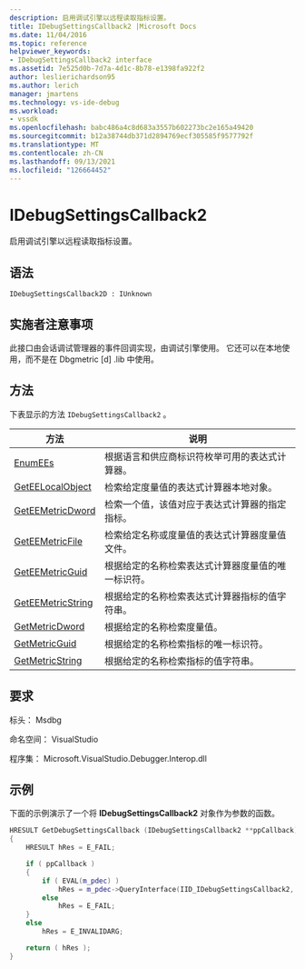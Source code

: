 ```yaml
---
description: 启用调试引擎以远程读取指标设置。
title: IDebugSettingsCallback2 |Microsoft Docs
ms.date: 11/04/2016
ms.topic: reference
helpviewer_keywords:
- IDebugSettingsCallback2 interface
ms.assetid: 7e525d0b-7d7a-4d1c-8b78-e1398fa922f2
author: leslierichardson95
ms.author: lerich
manager: jmartens
ms.technology: vs-ide-debug
ms.workload:
- vssdk
ms.openlocfilehash: babc486a4c8d683a3557b602273bc2e165a49420
ms.sourcegitcommit: b12a38744db371d2894769ecf305585f9577792f
ms.translationtype: MT
ms.contentlocale: zh-CN
ms.lasthandoff: 09/13/2021
ms.locfileid: "126664452"
---
```

# <a name="idebugsettingscallback2"></a>IDebugSettingsCallback2
启用调试引擎以远程读取指标设置。

## <a name="syntax"></a>语法

```
IDebugSettingsCallback2D : IUnknown
```

## <a name="notes-for-implementers"></a>实施者注意事项
此接口由会话调试管理器的事件回调实现，由调试引擎使用。 它还可以在本地使用，而不是在 Dbgmetric [d] .lib 中使用。

## <a name="methods"></a>方法
下表显示的方法 `IDebugSettingsCallback2` 。

|方法|说明|
|------------|-----------------|
|[EnumEEs](../../../extensibility/debugger/reference/idebugsettingscallback2-enumees.md)|根据语言和供应商标识符枚举可用的表达式计算器。|
|[GetEELocalObject](../../../extensibility/debugger/reference/idebugsettingscallback2-geteelocalobject.md)|检索给定度量值的表达式计算器本地对象。|
|[GetEEMetricDword](../../../extensibility/debugger/reference/idebugsettingscallback2-geteemetricdword.md)|检索一个值，该值对应于表达式计算器的指定指标。|
|[GetEEMetricFile](../../../extensibility/debugger/reference/idebugsettingscallback2-geteemetricfile.md)|检索给定名称或度量值的表达式计算器度量值文件。|
|[GetEEMetricGuid](../../../extensibility/debugger/reference/idebugsettingscallback2-geteemetricguid.md)|根据给定的名称检索表达式计算器度量值的唯一标识符。|
|[GetEEMetricString](../../../extensibility/debugger/reference/idebugsettingscallback2-geteemetricstring.md)|根据给定的名称检索表达式计算器指标的值字符串。|
|[GetMetricDword](../../../extensibility/debugger/reference/idebugsettingscallback2-getmetricdword.md)|根据给定的名称检索度量值。|
|[GetMetricGuid](../../../extensibility/debugger/reference/idebugsettingscallback2-getmetricguid.md)|根据给定的名称检索指标的唯一标识符。|
|[GetMetricString](../../../extensibility/debugger/reference/idebugsettingscallback2-getmetricstring.md)|根据给定的名称检索指标的值字符串。|

## <a name="requirements"></a>要求
标头： Msdbg

命名空间： VisualStudio

程序集： Microsoft.VisualStudio.Debugger.Interop.dll

## <a name="example"></a>示例
下面的示例演示了一个将 **IDebugSettingsCallback2** 对象作为参数的函数。

```cpp
HRESULT GetDebugSettingsCallback (IDebugSettingsCallback2 **ppCallback)
{
    HRESULT hRes = E_FAIL;

    if ( ppCallback )
    {
        if ( EVAL(m_pdec) )
            hRes = m_pdec->QueryInterface(IID_IDebugSettingsCallback2, (void **)ppCallback);
        else
            hRes = E_FAIL;
    }
    else
        hRes = E_INVALIDARG;

    return ( hRes );
}
```
